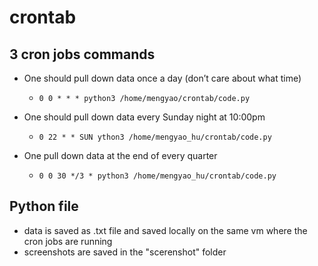 # crontab

## 3 cron jobs commands
- One should pull down data once a day (don’t care about what time)
  - `0 0 * * * python3 /home/mengyao/crontab/code.py`

- One should pull down data every Sunday night at 10:00pm
  - `0 22 * * SUN ython3 /home/mengyao_hu/crontab/code.py`

- One pull down data at the end of every quarter
  - `0 0 30 */3 * python3 /home/mengyao_hu/crontab/code.py`

## Python file
- data is saved as .txt file and saved locally on the same vm where the cron jobs are running
- screenshots are saved in the "scerenshot" folder
